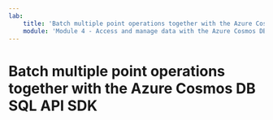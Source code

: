 ```yaml
---
lab:
    title: 'Batch multiple point operations together with the Azure Cosmos DB SQL API SDK'
    module: 'Module 4 - Access and manage data with the Azure Cosmos DB SQL API SDKs'
---
```


# Batch multiple point operations together with the Azure Cosmos DB SQL API SDK
